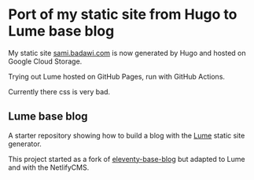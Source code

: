 # Port of my static site from Hugo to Lume base blog

My static site [sami.badawi.com](http://sami.badawi.com) is now generated by Hugo and hosted on Google Cloud Storage.

Trying out Lume hosted on GitHub Pages, run with GitHub Actions.

Currently there css is very bad.

## Lume base blog

A starter repository showing how to build a blog with the
[Lume](https://github.com/lumeland/lume) static site generator.

This project started as a fork of
[eleventy-base-blog](https://github.com/11ty/eleventy-base-blog) but adapted to
Lume and with the NetlifyCMS.


